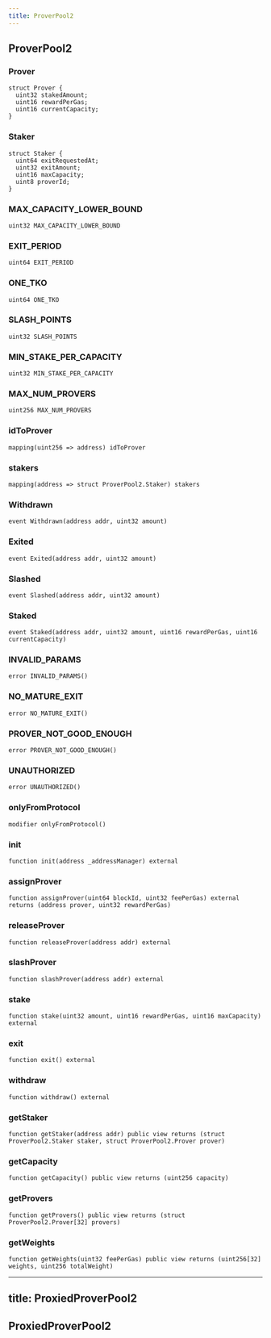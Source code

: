 ```yaml
---
title: ProverPool2
---
```


## ProverPool2

### Prover

```solidity
struct Prover {
  uint32 stakedAmount;
  uint16 rewardPerGas;
  uint16 currentCapacity;
}
```

### Staker

```solidity
struct Staker {
  uint64 exitRequestedAt;
  uint32 exitAmount;
  uint16 maxCapacity;
  uint8 proverId;
}
```

### MAX_CAPACITY_LOWER_BOUND

```solidity
uint32 MAX_CAPACITY_LOWER_BOUND
```

### EXIT_PERIOD

```solidity
uint64 EXIT_PERIOD
```

### ONE_TKO

```solidity
uint64 ONE_TKO
```

### SLASH_POINTS

```solidity
uint32 SLASH_POINTS
```

### MIN_STAKE_PER_CAPACITY

```solidity
uint32 MIN_STAKE_PER_CAPACITY
```

### MAX_NUM_PROVERS

```solidity
uint256 MAX_NUM_PROVERS
```

### idToProver

```solidity
mapping(uint256 => address) idToProver
```

### stakers

```solidity
mapping(address => struct ProverPool2.Staker) stakers
```

### Withdrawn

```solidity
event Withdrawn(address addr, uint32 amount)
```

### Exited

```solidity
event Exited(address addr, uint32 amount)
```

### Slashed

```solidity
event Slashed(address addr, uint32 amount)
```

### Staked

```solidity
event Staked(address addr, uint32 amount, uint16 rewardPerGas, uint16 currentCapacity)
```

### INVALID_PARAMS

```solidity
error INVALID_PARAMS()
```

### NO_MATURE_EXIT

```solidity
error NO_MATURE_EXIT()
```

### PROVER_NOT_GOOD_ENOUGH

```solidity
error PROVER_NOT_GOOD_ENOUGH()
```

### UNAUTHORIZED

```solidity
error UNAUTHORIZED()
```

### onlyFromProtocol

```solidity
modifier onlyFromProtocol()
```

### init

```solidity
function init(address _addressManager) external
```

### assignProver

```solidity
function assignProver(uint64 blockId, uint32 feePerGas) external returns (address prover, uint32 rewardPerGas)
```

### releaseProver

```solidity
function releaseProver(address addr) external
```

### slashProver

```solidity
function slashProver(address addr) external
```

### stake

```solidity
function stake(uint32 amount, uint16 rewardPerGas, uint16 maxCapacity) external
```

### exit

```solidity
function exit() external
```

### withdraw

```solidity
function withdraw() external
```

### getStaker

```solidity
function getStaker(address addr) public view returns (struct ProverPool2.Staker staker, struct ProverPool2.Prover prover)
```

### getCapacity

```solidity
function getCapacity() public view returns (uint256 capacity)
```

### getProvers

```solidity
function getProvers() public view returns (struct ProverPool2.Prover[32] provers)
```

### getWeights

```solidity
function getWeights(uint32 feePerGas) public view returns (uint256[32] weights, uint256 totalWeight)
```

---

## title: ProxiedProverPool2

## ProxiedProverPool2
